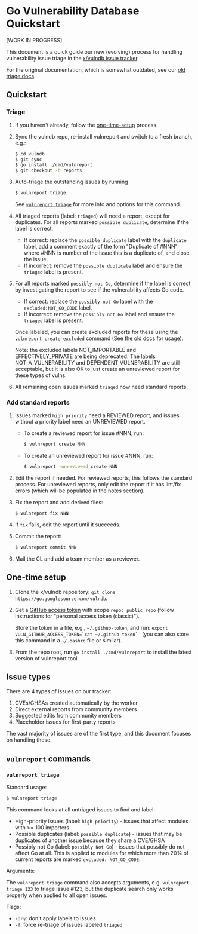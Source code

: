 # Go Vulnerability Database Quickstart

[WORK IN PROGRESS]

This document is a quick guide our new (evolving) process for handling vulnerability issue triage in the
[x/vulndb issue tracker](http://github.com/golang/vulndb/issues).

For the original documentation, which is somewhat outdated, see our [old triage docs](triage.md).

## Quickstart

### Triage

1. If you haven't already, follow the [one-time-setup](#one-time-setup) process.
2. Sync the vulndb repo, re-install vulnreport and switch to a fresh branch, e.g.:

   ```bash
   $ cd vulndb
   $ git sync
   $ go install ./cmd/vulnreport
   $ git checkout -b reports
   ```

3. Auto-triage the outstanding issues by running

   ```bash
   $ vulnreport triage
   ```

   See [`vulnreport triage`](#vulnreport-triage) for more info
   and options for this command.
4. All triaged reports (label: `triaged`) will need a report, except for duplicates. For all reports marked `possible duplicate`, determine if
the label is correct.

   * If correct: replace the `possible duplicate` label with the `duplicate` label, add a comment exactly of the form "Duplicate of #NNN" where #NNN is number of the issue this is a duplicate of, and close the issue.
   * If incorrect: remove the `possible duplicate` label and ensure the `triaged` label is present.

5. For all reports marked `possibly not Go`, determine if the label is correct by investigating the report to see if the vulnerability affects Go code.

   * If correct: replace the `possibly not Go` label with the `excluded:NOT_GO_CODE` label.
   * If incorrect: remove the `possibly not Go` label and ensure the `triaged` label is present.

   Once labeled, you can create excluded reports for these using the `vulnreport create-excluded` command (See [the old docs](triage.md#batch-add-excluded-reports-label-excluded-reason) for usage).

   Note: the excluded labels NOT_IMPORTABLE and EFFECTIVELY_PRIVATE are being deprecated.
   The labels NOT_A_VULNERABILITY and DEPENDENT_VULNERABILITY are still acceptable, but it
   is also OK to just create an unreviewed report for these types of vulns.
6. All remaining open issues marked `triaged` now need standard reports.

### Add standard reports

1. Issues marked `high priority` need a REVIEWED report, and issues without a priority label need an UNREVIEWED report.
   * To create a reviewed report for issue #NNN, run:

      ```bash
      $ vulnreport create NNN
      ```

   * To create an unreviewed report for issue #NNN, run:

      ```bash
      $ vulnreport -unreviewed create NNN
      ```

2. Edit the report if needed. For reviewed reports, this follows the standard process. For unreviewed reports, only edit the report if it has lint/fix errors (which will be populated in the notes section).
3. Fix the report and add derived files:

   ```bash
   $ vulnreport fix NNN
   ```

4. If `fix` fails, edit the report until it succeeds.
5. Commit the report:

   ```bash
   $ vulnreport commit NNN
   ```

6. Mail the CL and add a team member as a reviewer.

## One-time setup

1. Clone the x/vulndb repository: `git clone https://go.googlesource.com/vulndb`.
2. Get a [GitHub access token](https://docs.github.com/en/authentication/keeping-your-account-and-data-secure/creating-a-personal-access-token) with scope `repo: public_repo`
   (follow instructions for "personal access token (classic)").

   Store the token in a file, e.g., `~/.github-token`, and run:
   ``export VULN_GITHUB_ACCESS_TOKEN=`cat ~/.github-token` `` (you can also store
   this command in a `~/.bashrc` file or similar).
3. From the repo root, run `go install ./cmd/vulnreport` to install the latest
   version of vulnreport tool.

## Issue types

There are 4 types of issues on our tracker:

1. CVEs/GHSAs created automatically by the worker
2. Direct external reports from community members
3. Suggested edits from community members
4. Placeholder issues for first-party reports

The vast majority of issues are of the first type, and this document focuses on handling these.

## `vulnreport` commands

### `vulnreport triage`

Standard usage:

```bash
$ vulnreport triage
```

This command looks at all untriaged issues to find and label:

* High-priority issues (label: `high priority`) - issues that affect modules with >= 100 importers
* Possible duplicates (label: `possible duplicate`) - issues
that may be duplicates of another issue because they share a CVE/GHSA
* Possibly not Go (label: `possibly Not Go`) - issues that possibly do not affect Go at all. This is applied to modules
for which more than 20% of current reports are marked `excluded: NOT_GO_CODE`.

Arguments:

The `vulnreport triage` command also accepts arguments,
e.g. `vulnreport triage 123` to triage issue #123, but the duplicate search only works properly when applied to all open issues.

Flags:

* `-dry`: don't apply labels to issues
* `-f`: force re-triage of issues labeled `triaged`
